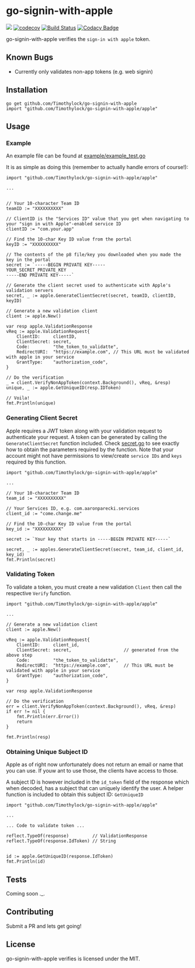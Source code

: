go-signin-with-apple
======

![](https://img.shields.io/badge/golang-1.13-blue.svg?style=flat) [![codecov](https://codecov.io/gh/Timothylock/go-signin-with-apple/branch/master/graph/badge.svg)](https://codecov.io/gh/Timothylock/go-signin-with-apple)
 [![Build Status](https://travis-ci.com/Timothylock/go-signin-with-apple.svg?branch=master)](https://travis-ci.com/Timothylock/go-signin-with-apple) [![Codacy Badge](https://api.codacy.com/project/badge/Grade/b54cafe3d1884d9cbe9748839739265e)](https://www.codacy.com/manual/Timothylock/go-signin-with-apple?utm_source=github.com&amp;utm_medium=referral&amp;utm_content=Timothylock/go-signin-with-apple&amp;utm_campaign=Badge_Grade)

go-signin-with-apple verifies the `sign-in with apple` token.

## Known Bugs
- Currently only validates non-app tokens (e.g. web signin)

## Installation
```
go get github.com/Timothylock/go-signin-with-apple
import "github.com/Timothylock/go-signin-with-apple/apple"

```

## Usage
### Example
An example file can be found at [example/example_test.go](example/example_test.go)

It is as simple as doing this (remember to actually handle errors of course!): 

``` golang
import "github.com/Timothylock/go-signin-with-apple/apple"

...


// Your 10-character Team ID
teamID := "XXXXXXXXXX"

// ClientID is the "Services ID" value that you get when navigating to your "sign in with Apple"-enabled service ID
clientID := "com.your.app"

// Find the 10-char Key ID value from the portal
keyID := "XXXXXXXXXX"

// The contents of the p8 file/key you downloaded when you made the key in the portal
secret := `-----BEGIN PRIVATE KEY-----
YOUR_SECRET_PRIVATE_KEY
-----END PRIVATE KEY-----`

// Generate the client secret used to authenticate with Apple's validation servers
secret, _ := apple.GenerateClientSecret(secret, teamID, clientID, keyID)

// Generate a new validation client
client := apple.New()

var resp apple.ValidationResponse
vReq := apple.ValidationRequest{
	ClientID:     clientID,
	ClientSecret: secret,
	Code:         "the_token_to_validatte",
	RedirectURI:  "https://example.com", // This URL must be validated with apple in your service
	GrantType:    "authorization_code",
}

// Do the verification
_ = client.VerifyNonAppToken(context.Background(), vReq, &resp)
unique, _ := apple.GetUniqueID(resp.IDToken)

// Voila!
fmt.Println(unique)
```

### Generating Client Secret
Apple requires a JWT token along with your validation request to authenticate your request. A token can be generated by 
calling the `GenerateClientSecret` function included. Check [secret.go](secret.go) to see exactly how to obtain the 
parameters required by the function. Note that your account might not have permissions to view/create `service IDs` and 
`keys` required by this function. 

```
import "github.com/Timothylock/go-signin-with-apple/apple"

...

// Your 10-character Team ID
team_id := "XXXXXXXXXX"

// Your Services ID, e.g. com.aaronparecki.services
client_id := "come.change.me"

// Find the 10-char Key ID value from the portal
key_id := "XXXXXXXXXX"

secret := `Your key that starts in -----BEGIN PRIVATE KEY-----`

secret, _ := apples.GenerateClientSecret(secret, team_id, client_id, key_id)
fmt.Println(secret)
```

### Validating Token
To validate a token, you must create a new validation `Client` then call the respective `Verify` function.

```
import "github.com/Timothylock/go-signin-with-apple/apple"

...

// Generate a new validation client
client := apple.New()

vReq := apple.ValidationRequest{
	ClientID:     client_id,
	ClientSecret: secret,                    // generated from the above step
	Code:         "the_token_to_validatte",
	RedirectURI:  "https://example.com",     // This URL must be validated with apple in your service
	GrantType:    "authorization_code",
}

var resp apple.ValidationResponse

// Do the verification
err = client.VerifyNonAppToken(context.Background(), vReq, &resp)
if err != nil {
	fmt.Println(err.Error())
	return
}

fmt.Println(resp)

```

### Obtaining Unique Subject ID
Apple as of right now unfortunately does not return an email or name that you can use. If youw ant to use those, the 
clients have access to those.

A subject ID is however included in the `id_token` field of the response which when decoded, has a subject that can 
uniquely identify the user. A helper function is included to obtain this subject ID: `GetUniqueID`

```
import "github.com/Timothylock/go-signin-with-apple/apple"

...

... Code to validate token ...

reflect.TypeOf(response)         // ValidationResponse
reflect.TypeOf(response.IdToken) // String


id := apple.GetUniqueID(response.IdToken)
fmt.Println(id)
```

## Tests
Coming soon ._.

## Contributing
Submit a PR and lets get going! 

## License
go-signin-with-apple verifies is licensed under the MIT.

